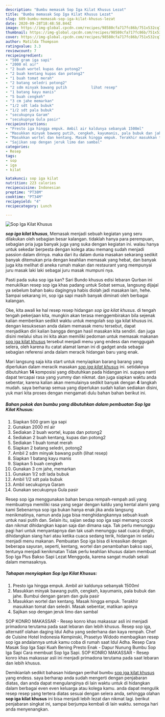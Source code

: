 ```yaml
---
description: "Bumbu memasak Sop Iga Kilat Khusus Lezat"
title: "Bumbu memasak Sop Iga Kilat Khusus Lezat"
slug: 609-bumbu-memasak-sop-iga-kilat-khusus-lezat
date: 2020-09-28T18:48:58.844Z
image: https://img-global.cpcdn.com/recipes/98580cfa717fc86b/751x532cq70/sop-iga-kilat-khusus-foto-resep-utama.jpg
thumbnail: https://img-global.cpcdn.com/recipes/98580cfa717fc86b/751x532cq70/sop-iga-kilat-khusus-foto-resep-utama.jpg
cover: https://img-global.cpcdn.com/recipes/98580cfa717fc86b/751x532cq70/sop-iga-kilat-khusus-foto-resep-utama.jpg
author: Matilda Thompson
ratingvalue: 3.3
reviewcount: 7
recipeingredient:
- "500 gram iga sapi"
- "2000 ml air"
- "2 buah wortel kupas dan potong2"
- "2 buah kentang kupas dan potong2"
- "1 buah tomat merah"
- "2 batang seledri potong2"
- "2 sdm minyak bawang putih           lihat resep"
- "1 batang kayu manis"
- "5 buah cengkeh"
- "3 cm jahe memarkan"
- "1/2 sdt lada bubuk"
- "1/2 sdt pala bubuk"
- "secukupnya Garam"
- "secukupnya Gula pasir"
recipeinstructions:
- "Presto iga hingga empuk. Ambil air kaldunya sebanyak 1500ml"
- "Masukkan minyak bawang putih, cengkeh, kayumanis, pala bubuk dan jahe. Bumbui dengan garam dan gula pasir"
- "Masukkan wortel dan kentang. Masak hingga empuk. Terakhir masukkan tomat dan seledri. Masak sebentar, matikan apinya"
- "Sajikan sop dengan jeruk limo dan sambal"
categories:
- Resep
tags:
- sop
- iga
- kilat

katakunci: sop iga kilat 
nutrition: 223 calories
recipecuisine: Indonesian
preptime: "PT38M"
cooktime: "PT34M"
recipeyield: "4"
recipecategory: Lunch

---
```



![Sop Iga Kilat Khusus](https://img-global.cpcdn.com/recipes/98580cfa717fc86b/751x532cq70/sop-iga-kilat-khusus-foto-resep-utama.jpg)

<b><i>sop iga kilat khusus</i></b>, Memasak menjadi sebuah kegiatan yang seru dilakukan oleh sebagian besar kalangan. tidaklah hanya para perempuan, sebagian pria juga banyak juga yang suka dengan kegiatan ini. walau hanya untuk sekedar berpesta dengan kolega atau memang sudah menjadi passion dalam dirinya. maka dari itu dalam dunia masakan sekarang sedikit banyak ditemukan pria dengan keahlian memasak yang hebat, dan banyak juga kita melihat di aneka rumah makan dan restaurant yang mempunyai juru masak laki laki sebagai juru masak mumpuni nya.

Pasti pada suka sop iga kan? Sari Bundo khusus edisi lebaran Qurban ini menukilkan resep sop iga khas padang untuk Sobat semua, langsung dijajal ya sebelum bahan baku dagingnya habis diolah jadi masakan lain, hehe. Sampai sekarang ini, sop iga sapi masih banyak diminati oleh berbagai kalangan.

Oke, kita awali ke hal resep resep hidangan <i>sop iga kilat khusus</i>. di tengah tengah pekerjaan kita, mungkin akan terasa menggembirakan bila sejenak kalian memberikan sedikit waktu untuk mengolah sop iga kilat khusus ini. dengan kesuksesan anda dalam memasak menu tersebut, dapat menjadikan diri kalian bangga dengan hasil masakan kita sendiri. dan juga disini melalui situs ini kita akan memiliki pedoman untuk memasak makanan <u>sop iga kilat khusus</u> tersebut menjadi menu yang endess dan menggugah selera, oleh karena itu catat alamat laman ini di gadget anda sebagai sebagian referensi anda dalam meracik hidangan baru yang enak.


Mari langsung saja kita start untuk menyiapkan barang barang yang diperlukan dalam meracik masakan <u><i>sop iga kilat khusus</i></u> ini. setidaknya dibutuhkan <b>14</b> komposisi yang dibutuhkan pada hidangan ini. supaya nanti dapat tercapai rasa yang yummy dan nikmat. dan juga siapkan waktu anda sebentar, karena kalian akan memulainya sedikit banyak dengan <b>4</b> langkah mudah. saya berharap semua yang diperlukan sudah kalian sediakan disini, yuk mari kita proses dengan mengamati dulu bahan bahan berikut ini.

<!--inarticleads1-->

##### Bahan pokok dan bumbu yang dibutuhkan dalam pembuatan Sop Iga Kilat Khusus:

1. Siapkan 500 gram iga sapi
1. Gunakan 2000 ml air
1. Sediakan 2 buah wortel, kupas dan potong2
1. Sediakan 2 buah kentang, kupas dan potong2
1. Sediakan 1 buah tomat merah
1. Siapkan 2 batang seledri, potong2
1. Ambil 2 sdm minyak bawang putih           (lihat resep)
1. Siapkan 1 batang kayu manis
1. Siapkan 5 buah cengkeh
1. Gunakan 3 cm jahe, memarkan
1. Gunakan 1/2 sdt lada bubuk
1. Ambil 1/2 sdt pala bubuk
1. Ambil secukupnya Garam
1. Gunakan secukupnya Gula pasir


Resep sop iga menggunakan bahan berupa rempah-rempah asli yang membuatnya memiliki rasa yang segar dengan kaldu yang kental alami yang kami Sebenarnya sop iga bukan hanya enak jika anda langsung menikmatinya, namun anda juga bisa menghidangkannya sebuah kuah untuk nasi putih dan. Selain itu, sajian sedap sop iga sapi memang cocok dan nikmat dihidangkan kapan saja dan dimana saja. Tak perlu menunggu pagi hari untuk menyantapnya dan tak usah menunggu saat cuaca dingin, dihidangkan siang hari atau ketika cuaca sedang terik, hidangan ini selalu menjadi menu makanan. Pembuatan Sop iga bisa di kreasikan dengan beberapa sayuran, seperti, kentang, wortel dan penambahan bakso sapi, tentunya menjadi kenikmatan Tidak perlu keahlian khusus dalam membuat Sop Iga Plus Bakso Sapi Lezat Menggoda, karena sangat mudah sekali dalam memasaknya. 

<!--inarticleads2-->

##### Tahapan menyiapkan Sop Iga Kilat Khusus:

1. Presto iga hingga empuk. Ambil air kaldunya sebanyak 1500ml
1. Masukkan minyak bawang putih, cengkeh, kayumanis, pala bubuk dan jahe. Bumbui dengan garam dan gula pasir
1. Masukkan wortel dan kentang. Masak hingga empuk. Terakhir masukkan tomat dan seledri. Masak sebentar, matikan apinya
1. Sajikan sop dengan jeruk limo dan sambal


SOP KONRO MAKASSAR - Resep konro khas makassar asli ini menjadi primadona terutama pada saat lebaran dan lebih khusus. Resep sop iga, alternatif olahan daging Idul Adha yang sederhana dan kaya rempah. Chef de Cuisine Hotel Indonesia Kempinski, Prasetyo Widodo membagikan resep sop iga andalannya untuk kamu coba di rumah saat Idul Adha. Resep Cara Masak Sop Iga Sapi Kuah Bening Presto Enak - Dapur Nunung Bumbu Sop Iga Sapi Cara membuat Sop Iga Sapi. SOP KONRO MAKASSAR - Resep konro khas makassar asli ini menjadi primadona terutama pada saat lebaran dan lebih khusus. 

Demikianlah sedikit bahasan hidangan perihal bumbu <u>sop iga kilat khusus</u> yang endess. saya berharap anda sudah mengerti dengan penjabaran diatas, dan anda dapat mengulanginya di lain waktu untuk di hidangkan dalam berbagai even even keluarga atau kolega kamu. anda dapat mengulik resep resep yang tertera diatas sesuai dengan selera anda, sehingga olahan <b>sop iga kilat khusus</b> ini bisa menjadi lebih lezat dan nikmat lagi. berikut penjabaran singkat ini, sampai berjumpa kembali di lain waktu. semoga hari anda menyenangkan.
